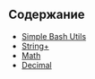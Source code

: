 ## Содержание
+ [Simple Bash Utils](/School/C2_SimpleBashUtils/README_RUS.md)
+ [String+](/School/C3_String/README_RUS.md)
+ [Math](/School/C4_Math/README_RUS.md)
+ [Decimal](/School/C5_Decimal/README_RUS.md)

